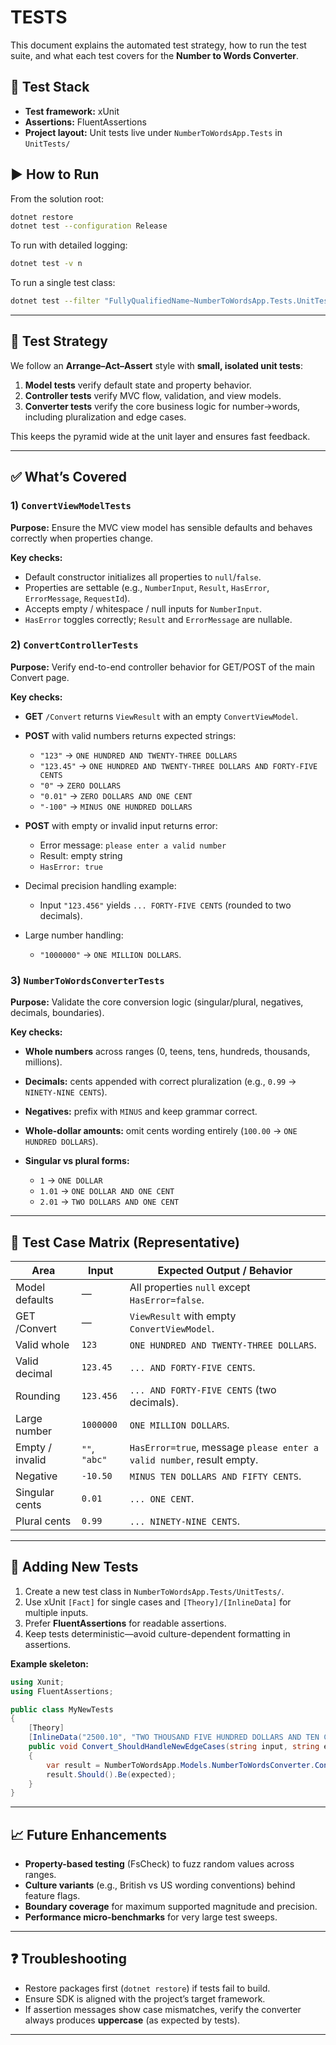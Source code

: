 # TESTS

This document explains the automated test strategy, how to run the test suite, and what each test covers for the **Number to Words Converter**.

## 🧪 Test Stack

- **Test framework:** xUnit
- **Assertions:** FluentAssertions
- **Project layout:** Unit tests live under `NumberToWordsApp.Tests` in `UnitTests/`

## ▶️ How to Run

From the solution root:

```bash
dotnet restore
dotnet test --configuration Release
```

To run with detailed logging:

```bash
dotnet test -v n
```

To run a single test class:

```bash
dotnet test --filter "FullyQualifiedName~NumberToWordsApp.Tests.UnitTests.NumberToWordsConverterTests"
```

---

## 📐 Test Strategy

We follow an **Arrange–Act–Assert** style with **small, isolated unit tests**:

1. **Model tests** verify default state and property behavior.
2. **Controller tests** verify MVC flow, validation, and view models.
3. **Converter tests** verify the core business logic for number→words, including pluralization and edge cases.

This keeps the pyramid wide at the unit layer and ensures fast feedback.

---

## ✅ What’s Covered

### 1) `ConvertViewModelTests`

**Purpose:** Ensure the MVC view model has sensible defaults and behaves correctly when properties change.

**Key checks:**

- Default constructor initializes all properties to `null`/`false`.&#x20;
- Properties are settable (e.g., `NumberInput`, `Result`, `HasError`, `ErrorMessage`, `RequestId`).&#x20;
- Accepts empty / whitespace / null inputs for `NumberInput`.&#x20;
- `HasError` toggles correctly; `Result` and `ErrorMessage` are nullable.&#x20;

### 2) `ConvertControllerTests`

**Purpose:** Verify end-to-end controller behavior for GET/POST of the main Convert page.

**Key checks:**

- **GET** `/Convert` returns `ViewResult` with an empty `ConvertViewModel`.&#x20;
- **POST** with valid numbers returns expected strings:

  - `"123"` → `ONE HUNDRED AND TWENTY-THREE DOLLARS`
  - `"123.45"` → `ONE HUNDRED AND TWENTY-THREE DOLLARS AND FORTY-FIVE CENTS`
  - `"0"` → `ZERO DOLLARS`
  - `"0.01"` → `ZERO DOLLARS AND ONE CENT`
  - `"-100"` → `MINUS ONE HUNDRED DOLLARS`&#x20;

- **POST** with empty or invalid input returns error:

  - Error message: `please enter a valid number`
  - Result: empty string
  - `HasError: true`&#x20;

- Decimal precision handling example:

  - Input `"123.456"` yields `... FORTY-FIVE CENTS` (rounded to two decimals).&#x20;

- Large number handling:

  - `"1000000"` → `ONE MILLION DOLLARS`.&#x20;

### 3) `NumberToWordsConverterTests`

**Purpose:** Validate the core conversion logic (singular/plural, negatives, decimals, boundaries).

**Key checks:**

- **Whole numbers** across ranges (0, teens, tens, hundreds, thousands, millions).&#x20;
- **Decimals:** cents appended with correct pluralization (e.g., `0.99` → `NINETY-NINE CENTS`).&#x20;
- **Negatives:** prefix with `MINUS` and keep grammar correct.&#x20;
- **Whole-dollar amounts:** omit cents wording entirely (`100.00` → `ONE HUNDRED DOLLARS`).&#x20;
- **Singular vs plural forms:**

  - `1` → `ONE DOLLAR`
  - `1.01` → `ONE DOLLAR AND ONE CENT`
  - `2.01` → `TWO DOLLARS AND ONE CENT`&#x20;

---

## 🧭 Test Case Matrix (Representative)

| Area            | Input         | Expected Output / Behavior                                            |
| --------------- | ------------- | --------------------------------------------------------------------- |
| Model defaults  | —             | All properties `null` except `HasError=false`.                        |
| GET /Convert    | —             | `ViewResult` with empty `ConvertViewModel`.                           |
| Valid whole     | `123`         | `ONE HUNDRED AND TWENTY-THREE DOLLARS`.                               |
| Valid decimal   | `123.45`      | `... AND FORTY-FIVE CENTS`.                                           |
| Rounding        | `123.456`     | `... AND FORTY-FIVE CENTS` (two decimals).                            |
| Large number    | `1000000`     | `ONE MILLION DOLLARS`.                                                |
| Empty / invalid | `""`, `"abc"` | `HasError=true`, message `please enter a valid number`, result empty. |
| Negative        | `-10.50`      | `MINUS TEN DOLLARS AND FIFTY CENTS`.                                  |
| Singular cents  | `0.01`        | `... ONE CENT`.                                                       |
| Plural cents    | `0.99`        | `... NINETY-NINE CENTS`.                                              |

---

## 🧩 Adding New Tests

1. Create a new test class in `NumberToWordsApp.Tests/UnitTests/`.
2. Use xUnit `[Fact]` for single cases and `[Theory]/[InlineData]` for multiple inputs.
3. Prefer **FluentAssertions** for readable assertions.
4. Keep tests deterministic—avoid culture-dependent formatting in assertions.

**Example skeleton:**

```csharp
using Xunit;
using FluentAssertions;

public class MyNewTests
{
    [Theory]
    [InlineData("2500.10", "TWO THOUSAND FIVE HUNDRED DOLLARS AND TEN CENTS")]
    public void Convert_ShouldHandleNewEdgeCases(string input, string expected)
    {
        var result = NumberToWordsApp.Models.NumberToWordsConverter.Convert(decimal.Parse(input));
        result.Should().Be(expected);
    }
}
```

---

## 📈 Future Enhancements

- **Property-based testing** (FsCheck) to fuzz random values across ranges.
- **Culture variants** (e.g., British vs US wording conventions) behind feature flags.
- **Boundary coverage** for maximum supported magnitude and precision.
- **Performance micro-benchmarks** for very large test sweeps.

---

## ❓ Troubleshooting

- Restore packages first (`dotnet restore`) if tests fail to build.
- Ensure SDK is aligned with the project’s target framework.
- If assertion messages show case mismatches, verify the converter always produces **uppercase** (as expected by tests).

---
